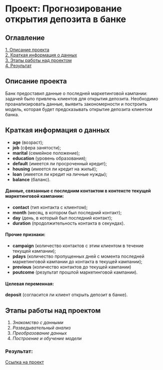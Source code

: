 # Проект: Прогнозирование открытия депозита в банке

## Оглавление  
[1. Описание проекта](#описание-проекта)   
[2. Краткая информация о данных](#краткая-информация-о-данных)  
[3. Этапы работы над проектом](#этапы-работы-над-проектом)  
[4. Результат](#результат)

## Описание проекта    
Банк предоставил данные о последней маркетинговой кампании: задачей было привлечь клиентов для открытия депозита. Необходимо проанализировать данные, выявить закономерности и построить модель, которая будет предсказывать открытие депозита клиентом банка.

## Краткая информация о данных


- **age** (возраст);
- **job** (сфера занятости);
- **marital** (семейное положение);
- **education** (уровень образования);
- **default** (имеется ли просроченный кредит);
- **housing** (имеется ли кредит на жильё);
- **loan** (имеется ли кредит на личные нужды);
- **balance** (баланс).

#### Данные, связанные с последним контактом в контексте текущей маркетинговой кампании:

- **contact** (тип контакта с клиентом);
- **month** (месяц, в котором был последний контакт);
- **day** (день, в который был последний контакт);
- **duration** (продолжительность контакта в секундах).

#### Прочие признаки:

- **campaign** (количество контактов с этим клиентом в течение текущей кампании);
- **pdays** (количество пропущенных дней с момента последней маркетинговой кампании до контакта в текущей кампании);
- **previous** (количество контактов до текущей кампании)
- **poutcome** (результат прошлой маркетинговой кампании).

#### Целевая переменная:

**deposit** (согласится ли клиент открыть депозит в банке).

## Этапы работы над проектом
1. *Знакомство с данными*
2. *Разведывательный анализ*
3. *Преобразование данных*
4. *Построение и обучение модели*

### Результат:
[Ссылка на проект](https://github.com/postvlone/project_bank_ml/blob/main/deposit_ml.ipynb)